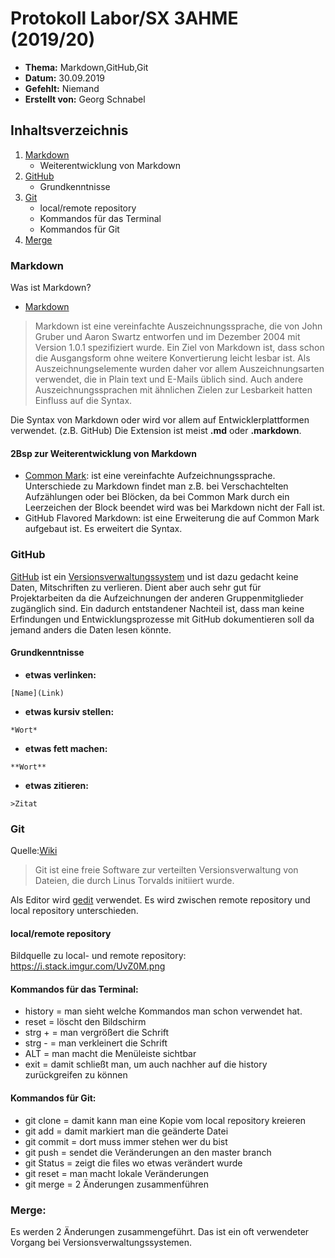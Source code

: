 # Protokoll Labor/SX 3AHME (2019/20)

* **Thema:** Markdown,GitHub,Git
* **Datum:** 30.09.2019
* **Gefehlt:** Niemand
* **Erstellt von:** Georg Schnabel

## Inhaltsverzeichnis
1. [Markdown](https://de.wikipedia.org/wiki/Markdown)
    * Weiterentwicklung von Markdown
2. [GitHub](https://de.wikipedia.org/wiki/GitHub)
    * Grundkenntnisse
3. [Git](https://de.wikipedia.org/wiki/Git)
    * local/remote repository
    * Kommandos für das Terminal
    * Kommandos für Git
4. [Merge](https://de.wikipedia.org/wiki/Merge)    

### Markdown
Was ist Markdown?
* [Markdown](https://de.wikipedia.org/wiki/Markdown)
>Markdown ist eine vereinfachte Auszeichnungssprache, die von John Gruber und Aaron Swartz entworfen und im Dezember 2004 mit Version 1.0.1 spezifiziert wurde. Ein Ziel von Markdown ist, dass schon die Ausgangsform ohne weitere Konvertierung leicht lesbar ist. Als Auszeichnungselemente wurden daher vor allem Auszeichnungsarten verwendet, die in Plain text und E-Mails üblich sind. Auch andere Auszeichnungssprachen mit ähnlichen Zielen zur Lesbarkeit hatten Einfluss auf die Syntax.

Die Syntax von Markdown oder wird vor allem auf Entwicklerplattformen verwendet. (z.B. GitHub)
Die Extension ist meist **.md** oder **.markdown**.

#### 2Bsp zur Weiterentwicklung von Markdown
* [Common Mark](https://de.wikipedia.org/wiki/CommonMark): ist eine vereinfachte Aufzeichnungssprache. Unterschiede zu Markdown findet man z.B. bei Verschachtelten Aufzählungen oder bei Blöcken, da bei Common Mark durch ein Leerzeichen der Block beendet wird was bei Markdown nicht der Fall ist.
* GitHub Flavored Markdown: ist eine Erweiterung die auf Common Mark aufgebaut ist. Es erweitert die Syntax.



### GitHub
[GitHub](https://de.wikipedia.org/wiki/GitHub) ist ein [Versionsverwaltungssystem](https://de.wikipedia.org/wiki/Versionsverwaltung) und ist dazu gedacht keine Daten, Mitschriften zu verlieren. Dient aber auch sehr gut für Projektarbeiten da die Aufzeichnungen der anderen Gruppenmitglieder zugänglich sind. Ein dadurch entstandener Nachteil ist, dass man keine Erfindungen und Entwicklungsprozesse mit GitHub dokumentieren soll da jemand anders die Daten lesen könnte.

#### Grundkenntnisse

* **etwas verlinken:** 
```
[Name](Link)
```

* **etwas kursiv stellen:**
```
*Wort*
```
* **etwas fett machen:**
```
**Wort**
```

* **etwas zitieren:**
```
>Zitat
```
### Git
Quelle:[Wiki](https://de.wikipedia.org/wiki/Git)
>Git ist eine freie Software zur verteilten Versionsverwaltung von Dateien, die durch Linus Torvalds initiiert wurde. 

Als Editor wird [gedit](https://de.wikipedia.org/wiki/Gedit) verwendet. Es wird zwischen remote repository und local repository unterschieden.

#### local/remote repository

Bildquelle zu local- und remote repository: https://i.stack.imgur.com/UvZ0M.png


#### Kommandos für das Terminal:
* history = man sieht welche Kommandos man schon verwendet hat.
* reset = löscht den Bildschirm
* strg + = man vergrößert die Schrift
* strg - = man verkleinert die Schrift
* ALT = man macht die Menüleiste sichtbar
* exit = damit schließt man, um auch nachher auf die history zurückgreifen zu können

#### Kommandos für Git:
* git clone = damit kann man eine Kopie vom local repository kreieren 
* git add = damit markiert man die geänderte Datei
* git commit = dort muss immer stehen wer du bist
* git push = sendet die Veränderungen an den master branch
* git Status = zeigt die files wo etwas verändert wurde
* git reset = man macht lokale Veränderungen
* git merge = 2 Änderungen zusammenführen

### Merge:
Es werden 2 Änderungen zusammengeführt. Das ist ein oft verwendeter Vorgang bei Versionsverwaltungssystemen.
